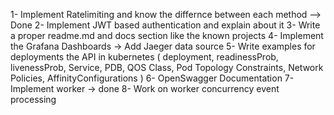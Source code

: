 1- Implement Ratelimiting and know the differnce between each method --> Done
2- Implement JWT based authentication and explain about it
3- Write a proper readme.md and docs section like the known projects
4- Implement the Grafana Dashboards -> Add Jaeger data source
5- Write examples for deployments the API in kubernetes ( deployment, readinessProb, livenessProb, Service, PDB, QOS Class, Pod Topology Constraints, Network Policies, AffinityConfigurations )
6- OpenSwagger Documentation
7- Implement worker -> done
8- Work on worker concurrency event processing
